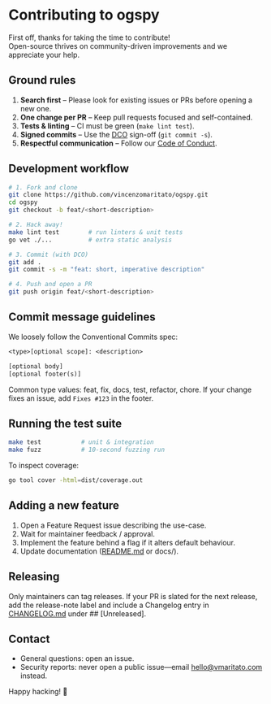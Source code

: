 # Contributing to ogspy

First off, thanks for taking the time to contribute!  
Open-source thrives on community-driven improvements and we appreciate your help.

## Ground rules

1. **Search first** – Please look for existing issues or PRs before opening a new one.
2. **One change per PR** – Keep pull requests focused and self-contained.
3. **Tests & linting** – CI must be green (`make lint test`).
4. **Signed commits** – Use the [DCO](https://developercertificate.org/) sign-off (`git commit -s`).
5. **Respectful communication** – Follow our [Code of Conduct](CODE_OF_CONDUCT.md).

## Development workflow

```bash
# 1. Fork and clone
git clone https://github.com/vincenzomaritato/ogspy.git
cd ogspy
git checkout -b feat/<short-description>

# 2. Hack away!
make lint test        # run linters & unit tests
go vet ./...          # extra static analysis

# 3. Commit (with DCO)
git add .
git commit -s -m "feat: short, imperative description"

# 4. Push and open a PR
git push origin feat/<short-description>
```

## Commit message guidelines

We loosely follow the Conventional Commits spec:

```txt
<type>[optional scope]: <description>

[optional body]
[optional footer(s)]
```

Common type values: feat, fix, docs, test, refactor, chore.
If your change fixes an issue, add `Fixes #123` in the footer.

## Running the test suite

```bash
make test           # unit & integration
make fuzz           # 10-second fuzzing run
```

To inspect coverage:

```bash
go tool cover -html=dist/coverage.out
```

## Adding a new feature

1. Open a Feature Request issue describing the use-case.
2. Wait for maintainer feedback / approval.
3. Implement the feature behind a flag if it alters default behaviour.
4. Update documentation ([README.md](README.md) or docs/).

## Releasing

Only maintainers can tag releases. If your PR is slated for the next release, add the release-note label and include a Changelog entry in [CHANGELOG.md](CHANGELOG.md) under ## [Unreleased].

## Contact

- General questions: open an issue.
- Security reports: never open a public issue—email [hello@vmaritato.com](mailto://hello@vmaritato.com) instead.

Happy hacking! 🎉
